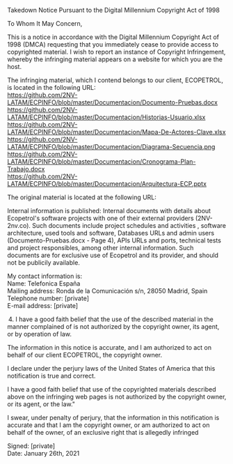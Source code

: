 Takedown Notice Pursuant to the Digital Millennium Copyright Act of 1998

To Whom It May Concern,

This is a notice in accordance with the Digital Millennium Copyright Act of 1998 (DMCA) requesting that you immediately cease to provide access to copyrighted material. I wish to report an instance of Copyright Infringement, whereby the infringing material appears on a website for which you are the host.

The infringing material, which I contend belongs to our client, ECOPETROL, is located in the following URL:  
https://github.com/2NV-LATAM/ECPINFO/blob/master/Documentacion/Documento-Pruebas.docx  
https://github.com/2NV-LATAM/ECPINFO/blob/master/Documentacion/Historias-Usuario.xlsx  
https://github.com/2NV-LATAM/ECPINFO/blob/master/Documentacion/Mapa-De-Actores-Clave.xlsx  
https://github.com/2NV-LATAM/ECPINFO/blob/master/Documentacion/Diagrama-Secuencia.png  
https://github.com/2NV-LATAM/ECPINFO/blob/master/Documentacion/Cronograma-Plan-Trabajo.docx  
https://github.com/2NV-LATAM/ECPINFO/blob/master/Documentacion/Arquitectura-ECP.pptx

The original material is located at the following URL:  

Internal information is published: Internal documents with details about Ecopetrol's software projects with one of their external providers (2NV-2nv.co). Such documents include project schedules and activities , software architecture, used tools and software, Databases URLs and admin users (Documento-Pruebas.docx - Page 4), APIs URLs and ports, technical tests and project responsibles, among other internal information. Such documents are for exclusive use of Ecopetrol and its provider, and should not be publicily available.

My contact information is:  
Name: Telefonica España  
Mailing address: Ronda de la Comunicación s/n, 28050 Madrid, Spain   
Telephone number: [private]  
E-mail address: [private]

 4. I have a good faith belief that the use of the described material in the manner complained of is not authorized by the copyright owner, its agent, or by operation of law.

The information in this notice is accurate, and I am authorized to act on behalf of our client ECOPETROL, the copyright owner.

I declare under the perjury laws of the United States of America that this notification is true and correct.

I have a good faith belief that use of the copyrighted materials described above on the infringing web pages is not authorized by the copyright owner, or its agent, or the law."

I swear, under penalty of perjury, that the information in this notification is accurate and that I am the copyright owner, or am authorized to act on behalf of the owner, of an exclusive right that is allegedly infringed
 

Signed: [private]  
Date: January 26th, 2021
